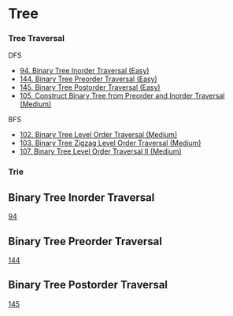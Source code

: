 # Tree

### Tree Traversal 
DFS
- [94. Binary Tree Inorder Traversal (Easy)](#Binary-Tree-Inorder-Traversal)
- [144. Binary Tree Preorder Traversal (Easy)](#Binary-Tree-Preorder-Traversal)
- [145. Binary Tree Postorder Traversal (Easy)](#Binary-Tree-Postorder-Traversal)
- [105. Construct Binary Tree from Preorder and Inorder Traversal (Medium)](#Construct-Binary-Tree-from-Preorder-and-Inorder-Traversal) 

BFS
- [102. Binary Tree Level Order Traversal (Medium)](#Binary-Tree-Level-Order-Traversal)
- [103. Binary Tree Zigzag Level Order Traversal (Medium)](#Binary-Tree-Zigzag-Level-Order-Traversal)
- [107. Binary Tree Level Order Traversal II (Medium)](#Binary-Tree-Level-Order-Traversal-II)

### Trie

## Binary Tree Inorder Traversal
[94](https://leetcode.com/problems/Binary-Tree-Inorder-Traversal/)

## Binary Tree Preorder Traversal
[144](https://leetcode.com/problems/Binary-Tree-Preorder-Traversal/)

## Binary Tree Postorder Traversal
[145](https://leetcode.com/problems/Binary-Tree-Postorder-Traversal/)
